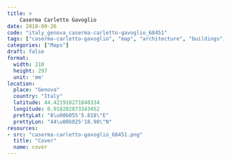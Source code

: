 ```yaml
---
title: > 
    Caserma Carletto Gavoglio
date: 2018-09-26
code: "italy_genova_caserma-carletto-gavoglio_68451"
tags: ["caserma-carletto-gavoglio", "map", "architecture", "buildings", "Genova", "Italy"]
categories: ["Maps"]
draft: false
format:
  width: 210
  height: 297
  unit: 'mm'
location:
  place: "Genova"
  country: "Italy"
  latitude: 44.421918271848334
  longitude: 8.918282873343452
  prettyLat: "8\u00b055'5.818\"E"
  prettyLon: "44\u00b025'18.90\"N"
resources:
- src: "caserma-carletto-gavoglio_68451.png"
  title: "Cover"
  name: cover
---
```

